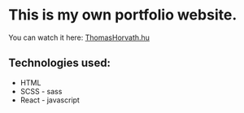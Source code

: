 # This is my own portfolio website.

 You can watch it here: [ThomasHorvath.hu](https://thomas-horvath.github.io/Portfolio)

## Technologies used:
 - HTML
 - SCSS - sass
 - React - javascript
   

